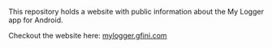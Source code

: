This repository holds a website with public information about the My Logger app for Android.

Checkout the website here: [mylogger.gfini.com](https://mylogger.gfini.com/)